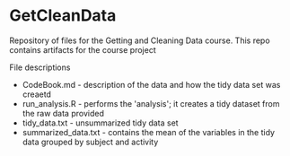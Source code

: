 # GetCleanData
Repository of files for the Getting and Cleaning Data course.
This repo contains artifacts for the course project

File descriptions
* CodeBook.md - description of the data and how the tidy data set was creaetd
* run_analysis.R   - performs the 'analysis'; it creates a tidy dataset from the raw data provided
* tidy_data.txt - unsummarized tidy data set
* summarized_data.txt - contains the mean of the variables in the tidy data grouped by subject and activity
